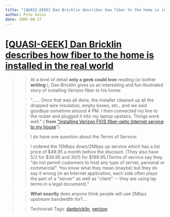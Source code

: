 ```yaml
---
title: "[QUASI-GEEK] Dan Bricklin describes how fiber to the home is installed in the real world"
author: Pito Salas
date: 2005-08-27
---
```

# [[QUASI-GEEK] Dan Bricklin describes how fiber to the home is installed in the real world](None)



>>

>> At a level of detail **only a geek could love** reading (or bother
**writing** ), Dan Bricklin gives us an interesting and fun illustrated story
of installing Verizon fiber to his home:

>>

>> "…… Once that was all done, the installer cleaned up all the dropped wire
insulation, empty boxes, etc., and we said goodbye sometime around 4 PM. I
then connected my line to the router and plugged it into my laptop upstairs.
Things work well." ( **from** ["Installing Verizon FIOS fiber-optic Internet
service to my house](<http://www.bricklin.com/fiosinstall.htm>)")

>>

>> I do have one question about the Terms of Service:

>>

>> I ordered the 15Mbps down/2Mbps up service which has a list price of $49.95
a month before the discount. (They also have 5/2 for $39.95 and 30/5 for
$199.95.)Terms of service say they "do not permit customers to host any type
of server, personal or commercial". You know what they mean (maybe) but they
do say it wrong (in an Internet application, each side often plays the part of
a "server" as well as "client" -- they are using lay terms in a legal
document)."

>>

>> **What exactly** does anyone think people will use 2Mbps upstream bandwidth
for?…

>>

>> Technorati Tags:
[danbricklin](<http://www.technorati.com/tag/danbricklin>),
[verizon](<http://www.technorati.com/tag/verizon>)


